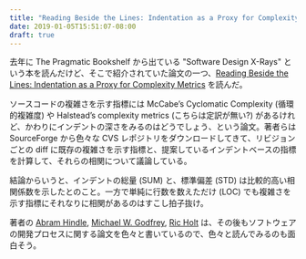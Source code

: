 ```yaml
---
title: "Reading Beside the Lines: Indentation as a Proxy for Complexity Metrics" を読んだ
date: 2019-01-05T15:51:07-08:00
draft: true
---
```

去年に The Pragmatic Bookshelf から出ている "Software Design X-Rays" という本を読んだけど、そこで紹介されていた論文の一つ、[Reading Beside the Lines: Indentation as a Proxy for Complexity Metrics][Abram_et_al_2008] を読んだ。

ソースコードの複雑さを示す指標には McCabe’s Cyclomatic Complexity (循環的複雑度) や Halstead’s complexity metrics (こちらは定訳が無い?) があるけれど、かわりにインデントの深さをみるのはどうでしょう、という論文。著者らは SourceForge から色々な CVS レポジトリをダウンロードしてきて、リビジョンごとの diff に既存の複雑さを示す指標と、提案しているインデントベースの指標を計算して、それらの相関について議論している。

結論からいうと、インデントの総量 (SUM) と、標準偏差 (STD) は比較的高い相関係数を示したとのこと。一方で単純に行数を数えただけ (LOC) でも複雑さを示す指標にそれなりに相関があるのはすこし拍子抜け。

著者の [Abram Hindle][Abram], [Michael W. Godfrey][Michael], [Ric Holt][Ric] は、その後もソフトウェアの開発プロセスに関する論文を色々と書いているので、色々と読んでみるのも面白そう。

[Abram_et_al_2008]: https://plg.uwaterloo.ca/~migod/papers/2008/icpc08-abram.pdf
[Abram]: https://softwareprocess.es/static/SoftwareProcess.es.html
[Michael]: https://plg.uwaterloo.ca/~migod/
[Ric]: https://plg.uwaterloo.ca/~holt/